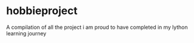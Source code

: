 # hobbieproject
A compilation of all the project i am proud to have completed in my lython learning journey
